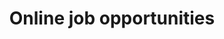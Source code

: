 ---
layout: category
category: online-job-opportunities
title: Online job opportunities
description: Discover the best online job opportunities and learn how to land your dream remote job.
permalink: /online-job-opportunities/
---